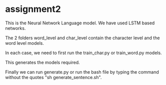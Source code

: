 # assignment2

This is the Neural Network Language model. We have used LSTM based networks.

The 2 folders word_level and char_level contain the character level and the word level models. 

In each case, we need to first run the train_char.py or train_word.py models.

This generates the models required.

Finally we can run generate.py or run the bash file by typing the command without the quotes "sh generate_sentence.sh".
